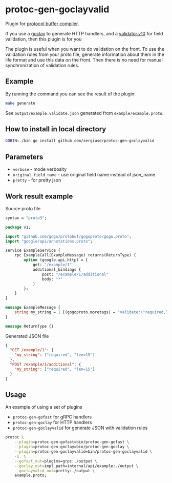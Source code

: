 # protoc-gen-goclayvalid

Plugin for [protocol buffer compiler](https://github.com/protocolbuffers/protobuf).

If you use a [goclay](https://github.com/utrack/clay) to generate HTTP handlers, and a  [validator.v10](https://github.com/go-playground/validator) for field validation, then this plugin is for you

The plugin is useful when you want to do validation on the front. To use the validation rules from your proto file, generate information about them in the life format and use this data on the front. Then there is no need for manual synchronization of validation rules.

## Example

By running the command you can see the result of the plugin:
```bash
make generate
```
See `output/example.validate.json` generated from `example/example.proto`.

## How to install in local directory

```bash
GOBIN=./bin go install github.com/sergiusd/protoc-gen-goclayvalid
```

## Parameters

* `verbose` - mode verbosity
* `original_field_name` - use original field name instead of json_name
* `pretty` - for pretty json

## Work result example

Source proto file

```proto
syntax = "proto3";

package v1;

import "github.com/gogo/protobuf/gogoproto/gogo.proto";
import "google/api/annotations.proto";

service ExampleService {
    rpc ExampleCall(ExampleMessage) returns(ReturnType) {
        option (google.api.http) = {
            get: "/example/1"
            additional_bindings {
                post: "/example/1/additional"
                body: "*"
            }
        };
    }
}

message ExampleMessage {
    string my_string = 1 [(gogoproto.moretags) = "validate:\"required,len=15\""];
}

message ReturnType {}
```

Generated JSON file

```json
{
  "GET /example/1": {
    "my_string": ["required", "len=15"]
  },
  "POST /example/1/additional": {
    "my_string": ["required", "len=15"]
  }
}
```

## Usage

An example of using a set of plugins

* `protoc-gen-gofast` for gRPC handlers
* `protoc-gen-goclay` for HTTP handlers
* `protoc-gen-goclayvalid` for generate JSON with validation rules

```bash
protoc \
    --plugin=protoc-gen-gofast=bin/protoc-gen-gofast \
    --plugin=protoc-gen-goclay=bin/protoc-gen-goclay \
    --plugin=protoc-gen-goclayvalid=bin/protoc-gen-goclayvalid \
    -I. \
    --gofast_out=plugins=grpc:./output \
    --goclay_out=impl_path=internal/api/example:./output \
    --goclayvalid_out=pretty:./output \
    example.proto;
```
